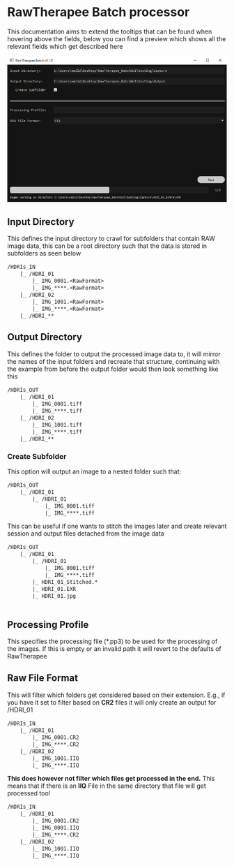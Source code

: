 # RawTherapee Batch processor

This documentation aims to extend the tooltips that can be found when hovering above the fields, below you can find a preview which shows all the relevant fields which get described here

![GUI Preview](/docs/GUI_Main.png?raw=True)

## Input Directory

This defines the input directory to crawl for subfolders that contain RAW image data, this can be a root directory such that the data is stored in subfolders as seen below
```
/HDRIs_IN
    |_ /HDRI_01
        |_ IMG_0001.<RawFormat>
        |_ IMG_****.<RawFormat>
    |_ /HDRI_02
        |_ IMG_1001.<RawFormat>
        |_ IMG_****.<RawFormat>
    |_ /HDRI_**
```

## Output Directory

This defines the folder to output the processed image data to, it will mirror the names of the input folders and recreate that structure, continuing with the example from before the output folder would then look something like this

```
/HDRIs_OUT
    |_ /HDRI_01
        |_ IMG_0001.tiff
        |_ IMG_****.tiff
    |_ /HDRI_02
        |_ IMG_1001.tiff
        |_ IMG_****.tiff
    |_ /HDRI_**
```
### Create Subfolder

This option will output an image to a nested folder such that:
```
/HDRIs_OUT
    |_ /HDRI_01
        |_ /HDRI_01
            |_ IMG_0001.tiff
            |_ IMG_****.tiff
```

This can be useful if one wants to stitch the images later and create relevant session and output files detached from the image data

```
/HDRIs_OUT
    |_ /HDRI_01
        |_ /HDRI_01
            |_ IMG_0001.tiff
            |_ IMG_****.tiff
        |_ HDRI_01_Stitched.*
        |_ HDRI_01.EXR
        |_ HDRI_01.jpg
        
```

## Processing Profile

This specifies the processing file (*.pp3) to be used for the processing of the images. If this is empty or an invalid path it will revert to the defaults of RawTherapee

## Raw File Format

This will filter which folders get considered based on their extension. E.g., if you have it set to filter based on **CR2** files it will only create an output for /HDRI_01

```
/HDRIs_IN
    |_ /HDRI_01
        |_ IMG_0001.CR2
        |_ IMG_****.CR2
    |_ /HDRI_02
        |_ IMG_1001.IIQ
        |_ IMG_****.IIQ
```

**This does however not filter which files get processed in the end.** This means that if there is an **IIQ** File in the same directory that file will get processed too!

```
/HDRIs_IN
    |_ /HDRI_01
        |_ IMG_0001.CR2
        |_ IMG_0001.IIQ
        |_ IMG_****.CR2
    |_ /HDRI_02
        |_ IMG_1001.IIQ
        |_ IMG_****.IIQ
```